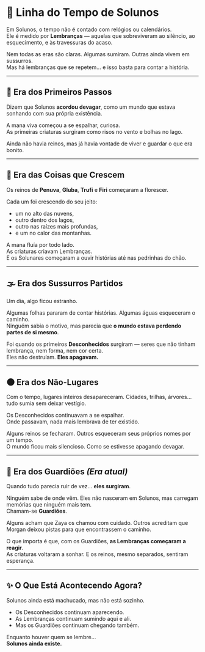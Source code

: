 # 📜 Linha do Tempo de Solunos

Em Solunos, o tempo não é contado com relógios ou calendários.  
Ele é medido por **Lembranças** — aquelas que sobreviveram ao silêncio, ao esquecimento, e às travessuras do acaso.

Nem todas as eras são claras. Algumas sumiram. Outras ainda vivem em sussurros.  
Mas há lembranças que se repetem... e isso basta para contar a história.

---

## 🌼 Era dos Primeiros Passos

Dizem que Solunos **acordou devagar**, como um mundo que estava sonhando com sua própria existência.

A mana viva começou a se espalhar, curiosa.  
As primeiras criaturas surgiram como risos no vento e bolhas no lago.

Ainda não havia reinos, mas já havia vontade de viver e guardar o que era bonito.

---

## 🌳 Era das Coisas que Crescem

Os reinos de **Penuva**, **Gluba**, **Trufi** e **Firi** começaram a florescer.

Cada um foi crescendo do seu jeito:  
- um no alto das nuvens,  
- outro dentro dos lagos,  
- outro nas raízes mais profundas,  
- e um no calor das montanhas.

A mana fluía por todo lado.  
As criaturas criavam Lembranças.  
E os Solunares começaram a ouvir histórias até nas pedrinhas do chão.

---

## 🌫️ Era dos Sussurros Partidos

Um dia, algo ficou estranho.

Algumas folhas pararam de contar histórias. Algumas águas esqueceram o caminho.  
Ninguém sabia o motivo, mas parecia que **o mundo estava perdendo partes de si mesmo**.

Foi quando os primeiros **Desconhecidos** surgiram — seres que não tinham lembrança, nem forma, nem cor certa.  
Eles não destruíam. **Eles apagavam.**

---

## 🌑 Era dos Não-Lugares

Com o tempo, lugares inteiros desapareceram. Cidades, trilhas, árvores… tudo sumia sem deixar vestígio.

Os Desconhecidos continuavam a se espalhar.  
Onde passavam, nada mais lembrava de ter existido.

Alguns reinos se fecharam. Outros esqueceram seus próprios nomes por um tempo.  
O mundo ficou mais silencioso. Como se estivesse apagando devagar.

---

## 🌌 Era dos Guardiões *(Era atual)*

Quando tudo parecia ruir de vez... **eles surgiram**.

Ninguém sabe de onde vêm. Eles não nasceram em Solunos, mas carregam memórias que ninguém mais tem.  
Chamam-se **Guardiões**.

Alguns acham que Zaya os chamou com cuidado. Outros acreditam que Morgan deixou pistas para que encontrassem o caminho.

O que importa é que, com os Guardiões, **as Lembranças começaram a reagir**.  
As criaturas voltaram a sonhar. E os reinos, mesmo separados, sentiram esperança.

---

## ✨ O Que Está Acontecendo Agora?

Solunos ainda está machucado, mas não está sozinho.

- Os Desconhecidos continuam aparecendo.
- As Lembranças continuam sumindo aqui e ali.
- Mas os Guardiões continuam chegando também.

Enquanto houver quem se lembre…  
**Solunos ainda existe.**
